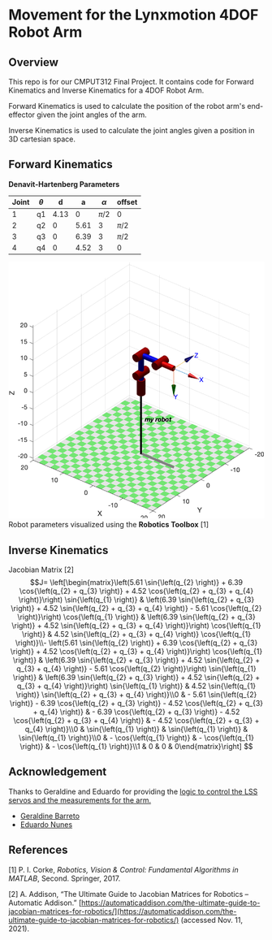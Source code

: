 # Movement for the Lynxmotion 4DOF Robot Arm

## Overview
This repo is for our CMPUT312 Final Project. It contains code for Forward Kinematics and Inverse Kinematics for a 4DOF Robot Arm.

Forward Kinematics is used to calculate the position of the robot arm's end-effector given the joint angles of the arm.

Inverse Kinematics is used to calculate the joint angles given a position in 3D cartesian space.

## Forward Kinematics

**Denavit-Hartenberg Parameters**



| Joint |$\theta$  | d | a  |$\alpha$ |offset  |
|--|--|--|--|--|--|
| 1 | q1 | 4.13 | 0 | $\pi/2$ | 0 |
| 2 | q2 | 0 | 5.61 | 3 | $\pi/2$ |
| 3 | q3 | 0 | 6.39 | 3 | $\pi/2$ |
| 4 | q4 | 0 | 4.52 | 3 | 0 |



![Robot workspace](https://github.com/CMPUT312-Final-Project/robot-arm/raw/f5b7601f4e0b0169ba6125f1649eb3fd243f89a8/robot.png)
Robot parameters visualized using the **Robotics Toolbox** [1]

## Inverse Kinematics
<link rel="stylesheet" href="https://cdn.jsdelivr.net/github-markdown-css/2.2.1/github-markdown.css"/>

Jacobian Matrix [2]
$$J=
\left[\begin{matrix}\left(5.61 \sin{\left(q_{2} \right)} + 6.39 \cos{\left(q_{2} + q_{3} \right)} + 4.52 \cos{\left(q_{2} + q_{3} + q_{4} \right)}\right) \sin{\left(q_{1} \right)} & \left(6.39 \sin{\left(q_{2} + q_{3} \right)} + 4.52 \sin{\left(q_{2} + q_{3} + q_{4} \right)} - 5.61 \cos{\left(q_{2} \right)}\right) \cos{\left(q_{1} \right)} & \left(6.39 \sin{\left(q_{2} + q_{3} \right)} + 4.52 \sin{\left(q_{2} + q_{3} + q_{4} \right)}\right) \cos{\left(q_{1} \right)} & 4.52 \sin{\left(q_{2} + q_{3} + q_{4} \right)} \cos{\left(q_{1} \right)}\\- \left(5.61 \sin{\left(q_{2} \right)} + 6.39 \cos{\left(q_{2} + q_{3} \right)} + 4.52 \cos{\left(q_{2} + q_{3} + q_{4} \right)}\right) \cos{\left(q_{1} \right)} & \left(6.39 \sin{\left(q_{2} + q_{3} \right)} + 4.52 \sin{\left(q_{2} + q_{3} + q_{4} \right)} - 5.61 \cos{\left(q_{2} \right)}\right) \sin{\left(q_{1} \right)} & \left(6.39 \sin{\left(q_{2} + q_{3} \right)} + 4.52 \sin{\left(q_{2} + q_{3} + q_{4} \right)}\right) \sin{\left(q_{1} \right)} & 4.52 \sin{\left(q_{1} \right)} \sin{\left(q_{2} + q_{3} + q_{4} \right)}\\0 & - 5.61 \sin{\left(q_{2} \right)} - 6.39 \cos{\left(q_{2} + q_{3} \right)} - 4.52 \cos{\left(q_{2} + q_{3} + q_{4} \right)} & - 6.39 \cos{\left(q_{2} + q_{3} \right)} - 4.52 \cos{\left(q_{2} + q_{3} + q_{4} \right)} & - 4.52 \cos{\left(q_{2} + q_{3} + q_{4} \right)}\\0 & \sin{\left(q_{1} \right)} & \sin{\left(q_{1} \right)} & \sin{\left(q_{1} \right)}\\0 & - \cos{\left(q_{1} \right)} & - \cos{\left(q_{1} \right)} & - \cos{\left(q_{1} \right)}\\1 & 0 & 0 & 0\end{matrix}\right]
$$



## Acknowledgement

Thanks to Geraldine and Eduardo for providing the [logic to control the LSS servos and the measurements for the arm.](https://github.com/Robotics-Technology/Chess-Robot/blob/master/ArmControl.py)
-   [Geraldine Barreto](http://github.com/geraldinebc)
-   [Eduardo Nunes](https://github.com/EduardoFNA)

## References

[1] P. I. Corke, _Robotics, Vision & Control: Fundamental Algorithms in MATLAB_, Second. Springer, 2017.

[2] A. Addison, “The Ultimate Guide to Jacobian Matrices for Robotics – Automatic Addison.” [https://automaticaddison.com/the-ultimate-guide-to-jacobian-matrices-for-robotics/](https://automaticaddison.com/the-ultimate-guide-to-jacobian-matrices-for-robotics/) (accessed Nov. 11, 2021).